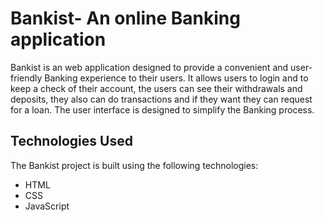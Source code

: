 # <H1> Bankist- An online Banking application </H1>

Bankist is an web application designed to provide a convenient and user-friendly Banking experience to their users. It allows users to login and to keep a check of their account, the users can see their withdrawals and deposits, they also can do transactions and if they want they can request for a loan. The user interface is designed to simplify the Banking process.

## Technologies Used

The Bankist project is built using the following technologies:

- HTML
- CSS
- JavaScript
